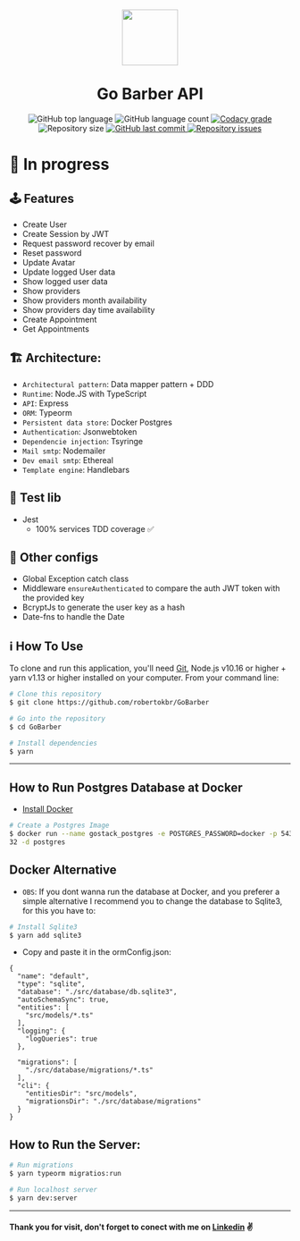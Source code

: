 <h1 align="center">
    <img src="https://camo.githubusercontent.com/ab9f94b1f47bf05fbf0f99d65a802f638cb38f21/68747470733a2f2f692e696d6775722e636f6d2f613334616f30782e706e67" width="100px" /><br>
    <br>
  Go Barber API
</h1>
<p align="center">
  <img alt="GitHub top language" src="https://img.shields.io/github/languages/top/robertokbr/GoBarber.svg">

  <img alt="GitHub language count" src="https://img.shields.io/github/languages/count/robertokbr/GoBarber.svg">

  <a href="https://www.codacy.com/app/robertokbr/GoBarber?utm_source=github.com&amp;utm_medium=referral&amp;utm_content=robertokbr/GoBarber&amp;utm_campaign=Badge_Grade">
    <img alt="Codacy grade" src="https://img.shields.io/codacy/grade/1b577a07dda843aba09f4bc55d1af8fc.svg">
  </a>

  <img alt="Repository size" src="https://img.shields.io/github/repo-size/robertokbr/GoBarber.svg">
  <a href="https://github.com/robertokbr/GoBarber/commits/master">
    <img alt="GitHub last commit" src="https://img.shields.io/github/last-commit/robertokbr/GoBarber.svg">
  </a>

  <a href="https://github.com/robertokbr/GoBarber/issues">
    <img alt="Repository issues" src="https://img.shields.io/github/issues/robertokbr/GoBarber.svg">
  </a>

# 🚧 In progress

## 🕹 Features

* Create User
* Create Session by JWT
* Request password recover by email
* Reset password
* Update Avatar
* Update logged User data
* Show logged user data
* Show providers
* Show providers month availability
* Show providers day time availability
* Create Appointment
* Get Appointments


## 🏗 Architecture:
* `Architectural pattern`: Data mapper pattern + DDD
* `Runtime`: Node.JS with TypeScript
* `API`: Express
* `ORM`: Typeorm
* `Persistent data store`: Docker Postgres
* `Authentication`: Jsonwebtoken
* `Dependencie injection`: Tsyringe
* `Mail smtp`: Nodemailer
* `Dev email smtp`: Ethereal
* `Template engine`: Handlebars

## 🧪 Test lib
* Jest
  * 100% services TDD coverage ✅

## 🔧 Other configs

* Global Exception catch class
* Middleware ```ensureAuthenticated``` to compare the auth JWT token with the provided key
* BcryptJs to generate the user key as a hash
* Date-fns to handle the Date

## :information_source: How To Use

To clone and run this application, you'll need [Git](https://git-scm.com), Node.js v10.16 or higher + yarn v1.13 or higher installed on your computer. From your command line:

```bash
# Clone this repository
$ git clone https://github.com/robertokbr/GoBarber

# Go into the repository
$ cd GoBarber

# Install dependencies
$ yarn
```
---

## How to Run Postgres Database at Docker

* [Install Docker](https://www.notion.so/Instalando-Docker-6290d9994b0b4555a153576a1d97bee2)

```bash
# Create a Postgres Image
$ docker run --name gostack_postgres -e POSTGRES_PASSWORD=docker -p 5432:54
32 -d postgres
```

## Docker Alternative
* ``OBS``: If you dont wanna run the database at Docker, and you preferer a simple alternative  I recommend you to change the database to Sqlite3, for this you have to:
```bash
# Install Sqlite3
$ yarn add sqlite3
```
* Copy and paste it in the ormConfig.json:
```
{
  "name": "default",
  "type": "sqlite",
  "database": "./src/database/db.sqlite3",
  "autoSchemaSync": true,
  "entities": [
    "src/models/*.ts"
  ],
  "logging": {
    "logQueries": true
  },

  "migrations": [
    "./src/database/migrations/*.ts"
  ],
  "cli": {
    "entitiesDir": "src/models",
    "migrationsDir": "./src/database/migrations"
  }
}

```

## How to Run the Server:
```bash
# Run migrations
$ yarn typeorm migratios:run

# Run localhost server
$ yarn dev:server
```
---

#### Thank you for visit, don't forget to conect with me on [Linkedin](https://www.linkedin.com/in/robertojrcdc/) ✌
